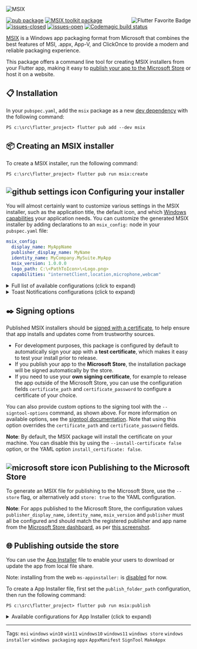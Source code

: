 ![MSIX](https://user-images.githubusercontent.com/946652/138101650-bf934b21-ced7-4836-a197-2e424ee1f86c.png)

<a href="https://flutter.dev/docs/development/packages-and-plugins/favorites" title="Flutter Favorite program">
<img
  src="https://user-images.githubusercontent.com/946652/152225760-309041e9-266e-42da-9915-34478ee74736.png"
  alt="Flutter Favorite Badge"
  align="right">
</a>

[![pub package](https://img.shields.io/pub/v/msix.svg?color=blue)](https://pub.dev/packages/msix) [![MSIX toolkit package](https://img.shields.io/github/v/tag/microsoft/MSIX-Toolkit?color=blue&label=MSIX-Toolkit)](https://github.com/microsoft/MSIX-Toolkit) [![issues-closed](https://img.shields.io/github/issues-closed/YehudaKremer/msix?color=green)](https://github.com/YehudaKremer/msix/issues?q=is%3Aissue+is%3Aclosed) [![issues-open](https://img.shields.io/github/issues-raw/YehudaKremer/msix)](https://github.com/YehudaKremer/msix/issues) [![Codemagic build status](https://api.codemagic.io/apps/61fc249977f79ce332414c45/61fc249977f79ce332414c44/status_badge.svg)](https://codemagic.io/apps/61fc249977f79ce332414c45/61fc249977f79ce332414c44/latest_build)

[MSIX] is a Windows app packaging format from Microsoft that combines the best
features of MSI, .appx, App-V, and ClickOnce to provide a modern and reliable
packaging experience.

This package offers a command line tool for creating MSIX installers from your
Flutter app, making it easy to [publish your app to the Microsoft Store] or host
it on a website.

## :clipboard: Installation

In your `pubspec.yaml`, add the `msix` package as a new [dev dependency] with
the following command:

```console
PS c:\src\flutter_project> flutter pub add --dev msix
```

## :package: Creating an MSIX installer

To create a MSIX installer, run the following command:

```console
PS c:\src\flutter_project> flutter pub run msix:create
```

## ![github settings icon][] Configuring your installer

You will almost certainly want to customize various settings in the MSIX
installer, such as the application title, the default icon, and which [Windows
capabilities] your application needs. You can customize the generated MSIX
installer by adding declarations to an `msix_config:` node in your
`pubspec.yaml` file:

```yaml
msix_config:
  display_name: MyAppName
  publisher_display_name: MyName
  identity_name: MyCompany.MySuite.MyApp
  msix_version: 1.0.0.0
  logo_path: C:\<PathToIcon>\<Logo.png>
  capabilities: "internetClient,location,microphone,webcam"
```

<details>
<summary>Full list of available configurations (click to expand)</summary>

| YAML name                | Command-line argument               | Description (from Microsoft [Package manifest schema reference])                                                                                      | Example                                       |
| ------------------------ | ----------------------------------- | ----------------------------------------------------------------------------------------------------------------------------------------------------- | --------------------------------------------- |
| `display_name`           | `--display-name` `-d`               | A friendly app name that can be displayed to users.                                                                                                   | `Flutter Gallery`                             |
| `logo_path`              | `--logo-path` `-l`                  | Path to an [image file] for use as the app icon (at least 400x400px).                                                                                 | `C:\images\gallery.png`                       |
| `msix_version`           | `--version`                         | The version number of the package, in `a.b.c.d` format.                                                                                               | `1.0.0.0`                                     |
| `store`                  | `--store`                           | Generate a MSIX file for publishing to the Microsoft Store.                                                                                           | `false`                                       |
| `publisher_display_name` | `--publisher-display-name` `-u`     | A friendly name for the publisher that can be displayed to users.                                                                                     | `MyName`                                      |
| `identity_name`          | `--identity-name` `-i`              | Defines the unique identifier for the app.                                                                                                            | `dev.flutter.Gallery`                         |
| `publisher`              | `--publisher` `-b`                  | Describes the publisher.                                                                                                                              | `CN=BF212345-5644-46DF-8668-014044C1B138`     |
| `output_path`            | `--output-path` `-o`                | The directory where the output MSIX file should be stored.                                                                                            | `C:\src\myapp\msix`                           |
| `output_name`            | `--output-name` `-n`                | The filename that should be given to the created MSIX file.                                                                                           | `myApp_dev`                                   |
| `languages`              | `--languages`                       | Declares the language resources contained in the package.                                                                                             | `en-us, ja-jp`                                |
| `capabilities`           | `--capabilities` `-e`               | List of the [capabilities][windows capabilities] the app requires.                                                                                    | `internetClient,location,microphone,webcam`   |
| `architecture`           | `--architecture` `-h`               | Describes the architecture of the code in the package.                                                                                                | `x64`                                         |
| `certificate_path`       | `--certificate-path` `-c`           | Path to the certificate content to place in the store.                                                                                                | `C:\certs\signcert.pfx`                       |
| `certificate_password`   | `--certificate-password` `-p`       | Password for the certificate.                                                                                                                         | `1234`                                        |
| `signtool_options`       | `--signtool-options`                | Options to be provided to the `signtool` for app signing (see below.)                                                                                 | `/v /fd SHA256 /f C:/Users/me/Desktop/my.cer` |
| `install_certificate`    | `--install-certificate`             | If `false`, don't install the certificate, default is `true`.                                                                                         | `true`                                        |
| `build_windows`          | `--build-windows`                   | If `false`, don't run the build command `flutter build windows`, default is `true`.                                                                   | `true`                                        |
|                          | `--with-test-certificate-installer` | Copy also a test-certificate installer program (.exe), that can help to quickly install the test-certificate on a new machine.                        |                                               |
| `file_extension`         | `--file-extension` `-f`             | File extensions that the app may be registered to open.                                                                                               | `.picture, .image`                            |
| `protocol_activation`    | `--protocol-activation`             | [Protocol activation] that will open the app.                                                                                                         | `myapp`                                       |
| `add_execution_alias`    | `--add-execution-alias`             | Add an alias to active the app, use the `pubspec.yaml` `name:` value, so if your app calls 'My_App', user can activate the app using `myapp` command. | `true`                                        |
| `debug`                  | `--debug` or `--release`            | Create MSIX from the debug/release build files (`\build\windows\runner\<Debug/Release>`), **release** is the default.                                 | `true`                                        |

</details>

<details>

<summary>Toast Notifications configurations (click to expand)</summary>

##### [Toast Notifications] configuration example:

```yaml
msix_config:
  display_name: MyApp
  publisher_display_name: MyApp
  toast_activator: #<-- toast notifications configuration
    clsid: A1232234-1234-1234-1234-123412341234
    arguments: "1,2,3"
    display_name: "TEST"
  msix_version: 1.0.3.0
```

| YAML name      | Command-line argument                 | Description                               | Example                                |
| -------------- | ------------------------------------- | ----------------------------------------- | -------------------------------------- |
| `clsid`        | `--toast-activator-clsid` `-d`        | The UUID CLSID.                           | `replaced-with-your-guid-C173E6ADF0C3` |
| `arguments`    | `--toast-activator-arguments`         | Arguments for the toast notifications.    | `----AppNotificationActivationServer`  |
| `display_name` | `--toast-activator-display-name` `-d` | Display name for the toast notifications. | `Toast activator`                      |

</details>

## :black_nib: Signing options

Published MSIX installers should be [signed with a certificate], to help ensure
that app installs and updates come from trustworthy sources.

- For development purposes, this package is configured by default to
  automatically sign your app with a **test certificate**, which makes it easy
  to test your install prior to release.
- If you publish your app to the **Microsoft Store**, the installation package
  will be signed automatically by the store.
- If you need to use your **own signing certificate**, for example to release
  the app outside of the Microsoft Store, you can use the configuration fields
  `certificate_path` and `certificate_password` to configure a certificate of
  your choice.

You can also provide custom options to the signing tool with the
`--signtool-options` command, as shown above. For more information on available
options, see the [signtool documentation]. Note that using this option overrides
the `certificate_path` and `certificate_password` fields.

**Note**: By default, the MSIX package will install the certificate on your
machine. You can disable this by using the `--install-certificate false` option, or the YAML
option `install_certificate: false`.

## ![microsoft store icon][] Publishing to the Microsoft Store

To generate an MSIX file for publishing to the Microsoft Store, use the
`--store` flag, or alternatively add `store: true` to the YAML configuration.

**Note**: For apps published to the Microsoft Store, the configuration values
`publisher_display_name`, `identity_name`, `msix_version` and `publisher` must
all be configured and should match the registered publisher and app name from
the [Microsoft Store dashboard], as per [this screenshot].

## :globe_with_meridians: Publishing outside the store

You can use the [App Installer] file to enable your users to download or update the app from local file share.

Note: installing from the web `ms-appinstaller:` is [disabled] for now.

To create a App Installer file, first set the `publish_folder_path` configuration,
then run the following command:

```console
PS c:\src\flutter_project> flutter pub run msix:publish
```

<details>
<summary>Available configurations for App Installer (click to expand)</summary>

##### App Installer configuration example:

```yaml
msix_config:
  display_name: MyApp
  publisher_display_name: MyApp
  app_installer: #<-- app installer configuration
    publish_folder_path: c:\path\to\myPublishFolder
    hours_between_update_checks: 0
    automatic_background_task: true
    update_blocks_activation: true
    show_prompt: true
    force_update_from_any_version: false
  msix_version: 1.0.3.0
```

| YAML name                       | Command-line argument             | Description (from Microsoft [schema reference])                                                                                                | Example                      |
| ------------------------------- | --------------------------------- | ---------------------------------------------------------------------------------------------------------------------------------------------- | ---------------------------- |
| `publish_folder_path`           | `--publish-folder-path`           | A path to publish folder, where the msix versions and the .appinstaller file will be saved.                                                    | `c:\path\to\myPublishFolder` |
| `hours_between_update_checks`   | `--hours-between-update-checks`   | Defines the minimal time gap between update checks, when the user open the app. default is 0 (will check for update every time the app opened) | `2`                          |
| `automatic_background_task`     | `--automatic-background-task`     | Checks for updates in the background every 8 hours independently of whether the user launched the app. default is **true**                     | `true`                       |
| `update_blocks_activation`      | `--update-blocks-activation`      | Defines the experience when an app update is checked for. default is **true**                                                                  | `true`                       |
| `show_prompt`                   | `--show-prompt`                   | Defines if a window is displayed when updates are being installed, and when updates are being checked for. default is **true**                 | `true`                       |
| `force_update_from_any_version` | `--force-update-from-any-version` | Allows the app to update from version x to version x++ or to downgrade from version x to version x--. default is **false**                     | `true`                       |

</details>

---

Tags: `msi` `windows` `win10` `win11` `windows10` `windows11` `windows store` `windows installer` `windows packaging` `appx` `AppxManifest` `SignTool` `MakeAppx`

[msix]: https://docs.microsoft.com/en-us/windows/msix/
[publish your app to the microsoft store]: https://docs.microsoft.com/en-us/windows/uwp/publish/app-submissions
[dev dependency]: https://dart.dev/tools/pub/dependencies#dev-dependencies
[windows capabilities]: https://docs.microsoft.com/en-us/windows/uwp/packaging/app-capability-declarations
[package manifest schema reference]: https://docs.microsoft.com/en-us/uwp/schemas/appxpackage/appxmanifestschema/schema-root
[schema reference]: https://docs.microsoft.com/en-us/uwp/schemas/appinstallerschema/element-onlaunch
[app installer]: https://docs.microsoft.com/en-us/windows/msix/app-installer/app-installer-file-overview
[image file]: https://github.com/brendan-duncan/image#supported-image-formats
[protocol activation]: https://docs.microsoft.com/en-us/windows/uwp/launch-resume/handle-uri-activation
[signed with a certificate]: https://docs.microsoft.com/en-us/windows/msix/package/create-certificate-package-signing
[signtool documentation]: https://docs.microsoft.com/en-us/dotnet/framework/tools/signtool-exe
[microsoft store icon]: https://user-images.githubusercontent.com/946652/152312614-1e86b108-98af-4bcf-8a75-d7a4449078b2.png
[github settings icon]: https://user-images.githubusercontent.com/946652/152312495-173eb794-337c-4630-a149-2167810614ae.png
[microsoft store dashboard]: https://partner.microsoft.com/dashboard
[this screenshot]: https://user-images.githubusercontent.com/946652/138753431-fa7dee7d-99b6-419c-94bf-4514c761abba.png
[toast notifications]: https://docs.microsoft.com/en-us/windows/apps/design/shell/tiles-and-notifications/send-local-toast-desktop-cpp-wrl#msixsparse-package
[disabled]: https://docs.microsoft.com/en-us/windows/msix/app-installer/installing-windows10-apps-web
